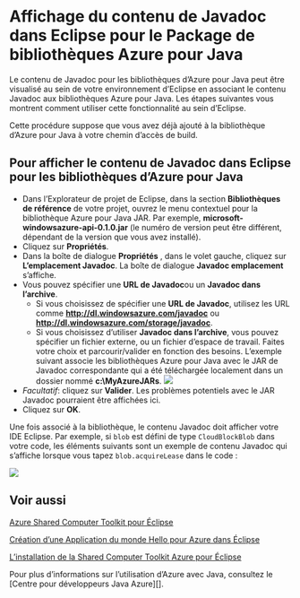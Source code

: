 <properties
    pageTitle="Affichage du contenu de Javadoc dans Eclipse pour le Package de bibliothèques Azure pour Java"
    description="Comment afficher le contenu de Javadoc pour les bibliothèques d’Azure dans Eclipse."
    services=""
    documentationCenter="java"
    authors="rmcmurray"
    manager="wpickett"
    editor=""/>

<tags
    ms.service="multiple"
    ms.workload="na"
    ms.tgt_pltfrm="multiple"
    ms.devlang="Java"
    ms.topic="article"
    ms.date="08/11/2016" 
    ms.author="robmcm"/>

<!-- Legacy MSDN URL = https://msdn.microsoft.com/library/azure/hh698319.aspx -->

# <a name="displaying-javadoc-content-in-eclipse-for-the-azure-libraries-package-for-java"></a>Affichage du contenu de Javadoc dans Eclipse pour le Package de bibliothèques Azure pour Java #

Le contenu de Javadoc pour les bibliothèques d’Azure pour Java peut être visualisé au sein de votre environnement d’Eclipse en associant le contenu Javadoc aux bibliothèques Azure pour Java. Les étapes suivantes vous montrent comment utiliser cette fonctionnalité au sein d’Eclipse.

Cette procédure suppose que vous avez déjà ajouté à la bibliothèque d’Azure pour Java à votre chemin d’accès de build.

## <a name="to-display-javadoc-content-in-eclipse-for-the-azure-libraries-for-java"></a>Pour afficher le contenu de Javadoc dans Eclipse pour les bibliothèques d’Azure pour Java ##

* Dans l’Explorateur de projet de Eclipse, dans la section **Bibliothèques de référence** de votre projet, ouvrez le menu contextuel pour la bibliothèque Azure pour Java JAR. Par exemple, **microsoft-windowsazure-api-0.1.0.jar** (le numéro de version peut être différent, dépendant de la version que vous avez installé).
* Cliquez sur **Propriétés**.
* Dans la boîte de dialogue **Propriétés** , dans le volet gauche, cliquez sur **L’emplacement Javadoc**. La boîte de dialogue **Javadoc emplacement** s’affiche.
* Vous pouvez spécifier une **URL de Javadoc**ou un **Javadoc dans l’archive**.
    * Si vous choisissez de spécifier une **URL de Javadoc**, utilisez les URL comme **http://dl.windowsazure.com/javadoc** ou **http://dl.windowsazure.com/storage/javadoc**.
    * Si vous choisissez d’utiliser **Javadoc dans l’archive**, vous pouvez spécifier un fichier externe, ou un fichier d’espace de travail.
    Faites votre choix et parcourir/valider en fonction des besoins. L’exemple suivant associe les bibliothèques Azure pour Java avec le JAR de Javadoc correspondante qui a été téléchargée localement dans un dossier nommé **c:\MyAzureJARs**.
    ![][ic553487]
* *Facultatif*: cliquez sur **Valider**. Les problèmes potentiels avec le JAR Javadoc pourraient être affichées ici.
* Cliquez sur **OK**.

Une fois associé à la bibliothèque, le contenu Javadoc doit afficher votre IDE Eclipse. Par exemple, si `blob` est défini de type `CloudBlockBlob` dans votre code, les éléments suivants sont un exemple de contenu Javadoc qui s’affiche lorsque vous tapez `blob.acquireLease` dans le code :

![][ic553488]

## <a name="see-also"></a>Voir aussi ##

[Azure Shared Computer Toolkit pour Éclipse][]

[Création d’une Application du monde Hello pour Azure dans Éclipse][]

[L’installation de la Shared Computer Toolkit Azure pour Éclipse][] 

Pour plus d’informations sur l’utilisation d’Azure avec Java, consultez le [Centre pour développeurs Java Azure][].

<!-- URL List -->

[Centre de développement Java Azure]: http://go.microsoft.com/fwlink/?LinkID=699547
[Azure Shared Computer Toolkit pour Éclipse]: http://go.microsoft.com/fwlink/?LinkID=699529
[Création d’une Application du monde Hello pour Azure dans Éclipse]: http://go.microsoft.com/fwlink/?LinkID=699533
[L’installation de la Shared Computer Toolkit Azure pour Éclipse]: http://go.microsoft.com/fwlink/?LinkId=699546

<!-- IMG List -->

[ic553487]: ./media/azure-toolkit-for-eclipse-displaying-javadoc-content-for-azure-libraries/ic553487.png
[ic553488]: ./media/azure-toolkit-for-eclipse-displaying-javadoc-content-for-azure-libraries/ic553488.png